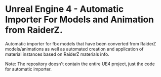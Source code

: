 # Unreal Engine 4 - Automatic Importer For Models and Animation from RaiderZ.
Automatic importer for fbx models that have been converted from RaiderZ models/animations as well as automated creation and application of material instances based on RaiderZ materials info.

Note: The repository doesn't contain the entire UE4 project, just the code for automatic importer.
